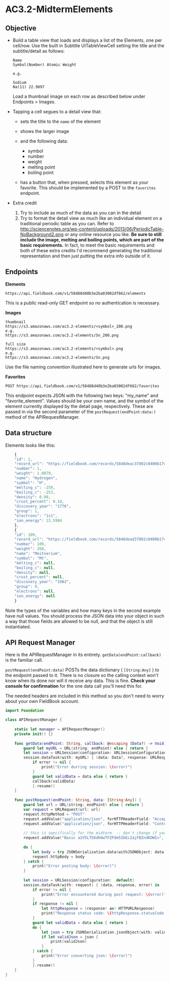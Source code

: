 # AC3.2-MidtermElements

## Objective

* Build a table view that loads and displays a list of the Elements, one per cell/row. Use the built in Subtitle
    UITableViewCell setting the title and the subtitle/detail as follows:

    ```
    Name
    Symbol(Number) Atomic Weight

    e.g.

    Sodium
    Na(11) 22.9897
    ```
    
    Load a thumbnail image on each row as described below under Endpoints > Images.
    
* Tapping a cell segues to a detail view that:
    * sets the title to the ```name``` of the element
    * shows the larger image 
    * and the following data:
        * symbol
        * number
        * weight
        * melting point
        * boiling point

    * has a button that, when pressed, selects this element as your favorite. This
    should be implemented by a POST to the ```favorites``` endpoint.

* Extra credit
    1. Try to include as much of the data as you can in the detail
    1. Try to format the detail view as much like an individual element on a traditional periodic table as you can. Refer to http://sciencenotes.org/wp-content/uploads/2013/06/PeriodicTable-NoBackground2.png or any online resource you like.
    **Be sure to still include
    the image, melting and boiling points, which are part of the basic requirements.** In fact, to meet the 
    basic requirements and both of these extra credits I'd recommend generating the traditional representation and then
    just putting the extra info outside of it.

## Endpoints

**Elements**

```
https://api.fieldbook.com/v1/58488d40b3e2ba03002df662/elements
```

This is a public read-only GET endpoint so no authentication is necessary.

**Images**

```
thumbnail
https://s3.amazonaws.com/ac3.2-elements/<symbol>_200.png
e.g.
https://s3.amazonaws.com/ac3.2-elements/Sn_200.png

full size
https://s3.amazonaws.com/ac3.2-elements/<symbol>.png
e.g.
https://s3.amazonaws.com/ac3.2-elements/Sn.png
```

Use the file naming convention illustrated here to generate urls for images.

**Favorites**

```
POST https://api.fieldbook.com/v1/58488d40b3e2ba03002df662/favorites
```

This endpoint expects JSON with the following two keys: "my_name" and "favorite_element".
Values should be your own name, and the symbol of the element currently displayed by the detail page, respectively.
These are passed in via the second parameter of the ```postRequest(endPoint:data:)``` method 
of the APIRequestManager.

## Data structure

Elements looks like this:

```javascript
    {
    "id": 1,
    "record_url": "https://fieldbook.com/records/5848deac37802c0400b17c6b",
    "number": 1,
    "weight": 1.0079,
    "name": "Hydrogen",
    "symbol": "H",
    "melting_c": -259,
    "boiling_c": -253,
    "density": 0.09,
    "crust_percent": 0.14,
    "discovery_year": "1776",
    "group": 1,
    "electrons": "1s1",
    "ion_energy": 13.5984
    },
    {
    "id": 109,
    "record_url": "https://fieldbook.com/records/5848dead37802c0400b17cd7",
    "number": 109,
    "weight": 268,
    "name": "Meitnerium",
    "symbol": "Mt",
    "melting_c": null,
    "boiling_c": null,
    "density": null,
    "crust_percent": null,
    "discovery_year": "1982",
    "group": 9,
    "electrons": null,
    "ion_energy": null
    }
```

Note the types of the variables and how many keys in the second example have null values.
You should process the JSON data into your object in such a way that those fields are 
allowed to be null, and that the object is still instantiated.

## API Request Manager

Here is the APIRequestManager in its entirety. ```getData(endPoint:callback)``` is the
familiar call.

```postRequest(endPoint:data)``` POSTs the data dictionary ( ```[String:Any]``` ) to the 
endpoint passed to it. There is no closure so the calling context won't know when its done
nor will it receive any data. This is fine. **Check your console for confirmation** for the
one data call you'll need this for.

The needed headers are included in this method so you don't need to worry about your own FieldBook
account.
```swift
import Foundation

class APIRequestManager {
    
    static let manager = APIRequestManager()
    private init() {}
    
    func getData(endPoint: String, callback: @escaping (Data?) -> Void) {
        guard let myURL = URL(string: endPoint) else { return }
        let session = URLSession(configuration: URLSessionConfiguration.default)
        session.dataTask(with: myURL) { (data: Data?, response: URLResponse?, error: Error?) in
            if error != nil {
                print("Error durring session: \(error)")
            }
            guard let validData = data else { return }
            callback(validData)
            }.resume()
    }
    
    func postRequest(endPoint: String, data: [String:Any]) {
        guard let url = URL(string: endPoint) else { return }
        var request = URLRequest(url: url)
        request.httpMethod = "POST"
        request.addValue("application/json", forHTTPHeaderField: "Accept")
        request.addValue("application/json", forHTTPHeaderField: "Content-Type")
        
        // this is specifically for the midterm  -- don't change if you want to write there
        request.addValue("Basic a2V5LTE6dHdwTFZPdm5IbEc2ajFBZndKOWI=", forHTTPHeaderField: "Authorization")
        
        do {
            let body = try JSONSerialization.data(withJSONObject: data, options: [])
            request.httpBody = body
        } catch {
            print("Error posting body: \(error)")
        }
        
        let session = URLSession(configuration: .default)
        session.dataTask(with: request) { (data, response, error) in
            if error != nil {
                print("Error encountered during post request: \(error)")
            }
            if response != nil {
                let httpResponse = (response! as! HTTPURLResponse)
                print("Response status code: \(httpResponse.statusCode)")
            }
            guard let validData = data else { return }
            do {
                let json = try JSONSerialization.jsonObject(with: validData, options: []) as? [String:Any]
                if let validJson = json {
                    print(validJson)
                }
            } catch {
                print("Error converting json: \(error)")
            }
            }.resume()
    }
}
```
